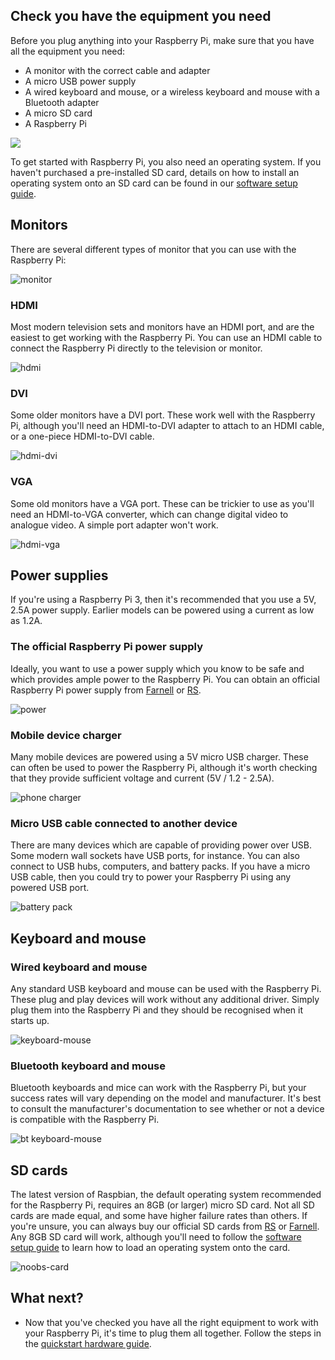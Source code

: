 ## Check you have the equipment you need

Before you plug anything into your Raspberry Pi, make sure that you have all the equipment you need:

- A monitor with the correct cable and adapter
- A micro USB power supply
- A wired keyboard and mouse, or a wireless keyboard and mouse with a Bluetooth adapter
- A micro SD card
- A Raspberry Pi

![](images/all-the-things.png)

To get started with Raspberry Pi, you also need an operating system. If you haven't purchased a pre-installed SD card, details on how to install an operating system onto an SD card can be found in our [software setup guide](https://www.raspberrypi.org/learning/software-guide). 

## Monitors

There are several different types of monitor that you can use with the Raspberry Pi:

![monitor](images/monitor.png)

### HDMI

Most modern television sets and monitors have an HDMI port, and are the easiest to get working with the Raspberry Pi. You can use an HDMI cable to connect the Raspberry Pi directly to the television or monitor.

![hdmi](images/hdmi-cable.png)

### DVI

Some older monitors have a DVI port. These work well with the Raspberry Pi, although you'll need an HDMI-to-DVI adapter to attach to an HDMI cable, or a one-piece HDMI-to-DVI cable.

![hdmi-dvi](images/hdmi-dvi.jpg)

### VGA

Some old monitors have a VGA port. These can be trickier to use as you'll need an HDMI-to-VGA converter, which can change digital video to analogue video. A simple port adapter won't work.

![hdmi-vga](images/hdmi-vga.jpg)

## Power supplies

If you're using a Raspberry Pi 3, then it's recommended that you use a 5V, 2.5A power supply. Earlier models can be powered using a current as low as 1.2A.

### The official Raspberry Pi power supply

Ideally, you want to use a power supply which you know to be safe and which provides ample power to the Raspberry Pi. You can obtain an official Raspberry Pi power supply from [Farnell](http://cpc.farnell.com/stontronics/t5875dv/psu-raspberry-pi-5v-2-5a-multi/dp/SC14025) or [RS](http://uk.rs-online.com/web/p/plug-in-power-supply/9098126/).

![power](images/Power_Supply.png)

### Mobile device charger

Many mobile devices are powered using a 5V micro USB charger. These can often be used to power the Raspberry Pi, although it's worth checking that they provide sufficient voltage and current (5V / 1.2 - 2.5A).

![phone charger](images/phone-charger.jpg)

### Micro USB cable connected to another device

There are many devices which are capable of providing power over USB. Some modern wall sockets have USB ports, for instance. You can also connect to USB hubs, computers, and battery packs. If you have a micro USB cable, then you could try to power your Raspberry Pi using any powered USB port.

![battery pack](images/usb-power-pack.png)

## Keyboard and mouse

### Wired keyboard and mouse

Any standard USB keyboard and mouse can be used with the Raspberry Pi. These plug and play devices will work without any additional driver. Simply plug them into the Raspberry Pi and they should be recognised when it starts up.

![keyboard-mouse](images/keyboard-mouse.png)

### Bluetooth keyboard and mouse

Bluetooth keyboards and mice can work with the Raspberry Pi, but your success rates will vary depending on the model and manufacturer. It's best to consult the manufacturer's documentation to see whether or not a device is compatible with the Raspberry Pi.

![bt keyboard-mouse](images/bt-keyboard-mouse.png)

## SD cards

The latest version of Raspbian, the default operating system recommended for the Raspberry Pi, requires an 8GB (or larger) micro SD card. Not all SD cards are made equal, and some have higher failure rates than others. If you're unsure, you can always buy our official SD cards from [RS](http://uk.rs-online.com/web/p/secure-digital-cards/9176317/) or [Farnell](https://cpc.farnell.com/sandisk/sdsdqu-008g-bmut/microsd-card-8gb-class-10-noobs/dp/SC13797?COM=main-search%20CMPNULL). Any 8GB SD card will work, although you'll need to follow the [software setup guide](https://www.raspberrypi.org/learning/software-guide) to learn how to load an operating system onto the card.

![noobs-card](images/noobs-card.png)

## What next?
- Now that you've checked you have all the right equipment to work with your Raspberry Pi, it's time to plug them all together. Follow the steps in the [quickstart hardware guide](quickstart.md).
